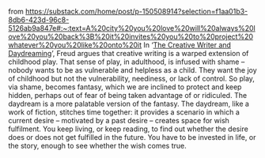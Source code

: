 from https://substack.com/home/post/p-150508914?selection=f1aa01b3-8db6-423d-96c8-5126ab9a847e#:~:text=A%20city%20you%20love%20will%20always%20love%20you%20back%3B%20it%20invites%20you%20to%20project%20whatever%20you%20like%20onto%20it 
In ‘[The Creative Writer and Daydreaming](https://uk.bookshop.org/p/books/the-uncanny-sigmund-freud/3738687)’, Freud argues that creative writing is a warped extension of childhood play. That sense of play, in adulthood, is infused with shame – nobody wants to be as vulnerable and helpless as a child. They want the joy of childhood but not the vulnerability, neediness, or lack of control. So play, via shame, becomes fantasy, which we are inclined to protect and keep hidden, perhaps out of fear of being taken advantage of or ridiculed. The daydream is a more palatable version of the fantasy. The daydream, like a work of fiction, stitches time together: it provides a scenario in which a current desire – motivated by a past desire – creates space for wish fulfilment. You keep living, or keep reading, to find out whether the desire does or does not get fulfilled in the future. You have to be invested in life, or the story, enough to see whether the wish comes true.
